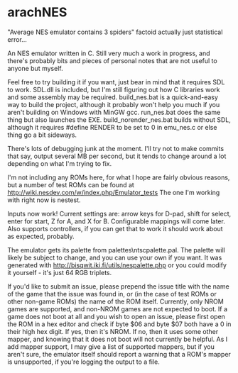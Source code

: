 # arachNES
"Average NES emulator contains 3 spiders" factoid actually just statistical error...

An NES emulator written in C. Still very much a work in progress, and there's probably bits and pieces of personal notes that are not useful to anyone but myself.

Feel free to try building it if you want, just bear in mind that it requires SDL to work. SDL.dll is included, but I'm still figuring out how C libraries work and some assembly may be required. build_nes.bat is a quick-and-easy way to build the project, although it probably won't help you much if you aren't building on Windows with MinGW gcc. run_nes.bat does the same thing but also launches the EXE. build_norender_nes.bat builds without SDL, although it requires #define RENDER to be set to 0 in emu_nes.c or else thing go a bit sideways.

There's lots of debugging junk at the moment. I'll try not to make commits that say, output several MB per second, but it tends to change around a lot depending on what I'm trying to fix.

I'm not including any ROMs here, for what I hope are fairly obvious reasons, but a number of test ROMs can be found at http://wiki.nesdev.com/w/index.php/Emulator_tests The one I'm working with right now is nestest.

Inputs now work! Current settings are: arrow keys for D-pad, shift for select, enter for start, Z for A, and X for B. Configurable mappings will come later. Also supports controllers, if you can get that to work it should work about as expected, probably.

The emulator gets its palette from palettes\ntscpalette.pal. The palette will likely be subject to change, and you can use your own if you want. It was generated with http://bisqwit.iki.fi/utils/nespalette.php or you could modify it yourself - it's just 64 RGB triplets.

If you'd like to submit an issue, please prepend the issue title with the name of the game that the issue was found in, or (in the case of test ROMs or other non-game ROMs) the name of the ROM itself. Currently, only NROM games are supported, and non-NROM games are not expected to boot. If a game does not boot at all and you wish to open an issue, please first open the ROM in a hex editor and check if byte $06 and byte $07 both have a 0 in their high hex digit. If yes, then it's NROM. If no, then it uses some other mapper, and knowing that it does not boot will not currently be helpful. As I add mapper support, I may give a list of supported mappers, but if you aren't sure, the emulator itself should report a warning that a ROM's mapper is unsupported, if you're logging the output to a file.
